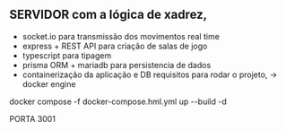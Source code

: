 ## SERVIDOR com a lógica de xadrez, 
* socket.io para transmissão dos movimentos real time
* express + REST API para criação de salas de jogo
* typescript para tipagem
* prisma ORM + mariadb para persistencia de dados
* containerização da aplicação e DB
requisitos para rodar o projeto, -> docker engine

docker compose -f docker-compose.hml.yml up --build -d

PORTA 3001